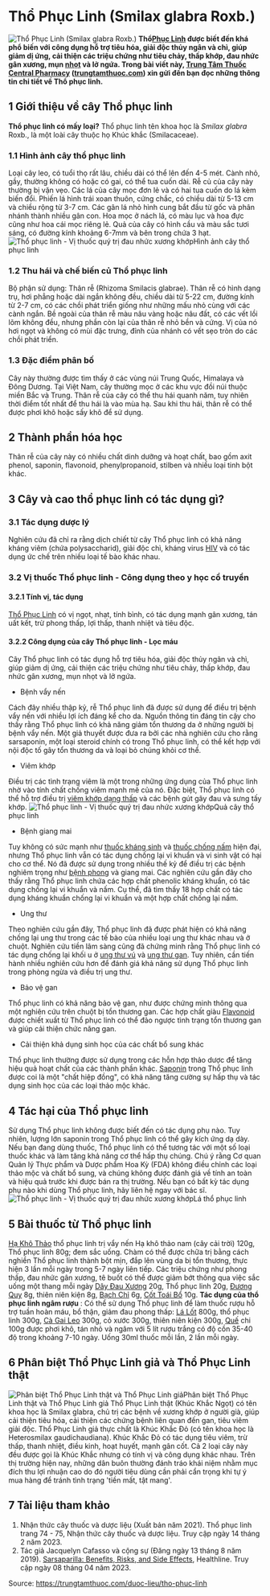 # Thổ Phục Linh (Smilax glabra Roxb.)

![Thổ Phục Linh \(Smilax glabra Roxb.\)](https://trungtamthuoc.com/images/others/cay-tho-phuc-linh-0-1321.jpg)
**Thổ[Phục Linh](https://trungtamthuoc.com/hoat-chat/phuc-linh "Phục Linh") được biết đến khá phổ biến với công dụng hỗ trợ tiêu hóa, giải độc thủy ngân và chì, giúp giảm dị ứng, cải thiện các triệu chứng như tiêu chảy, thấp khớp, đau nhức gân xương, mụn [nhọt](https://trungtamthuoc.com/bai-viet/nhot "nhọt") và lở ngứa. Trong bài viết này, [Trung Tâm Thuốc Central Pharmacy](https://trungtamthuoc.com/ "Trung Tâm Thuốc Central Pharmacy") ([trungtamthuoc.com](https://trungtamthuoc.com/ "trungtamthuoc.com")) xin gửi đến bạn đọc những thông tin chi tiết về Thổ phục linh.**
##  1 Giới thiệu về cây Thổ phục linh
**Thổ phục linh có mấy loại?** Thổ phục linh tên khoa học là _Smilax glabra_ Roxb., là một loài cây thuộc họ Khúc khắc (Smilacaceae).
### 1.1 Hình ảnh cây thổ phục linh
Loại cây leo, có tuổi thọ rất lâu, chiều dài có thể lên đến 4-5 mét. Cành nhỏ, gầy, thường không có hoặc có gai, có thể tua cuốn dài. Rễ củ của cây này thường bị vặn vẹo. Các lá của cây mọc đơn lẻ và có hai tua cuốn do lá kèm biến đổi. Phiến lá hình trái xoan thuôn, cứng chắc, có chiều dài từ 5-13 cm và chiều rộng từ 3-7 cm. Các gân lá nhỏ hình cung bắt đầu từ gốc và phân nhánh thành nhiều gân con. Hoa mọc ở nách lá, có màu lục và hoa đực cũng như hoa cái mọc riêng lẻ. Quả của cây có hình cầu và màu sắc tươi sáng, có đường kính khoảng 6-7mm và bên trong chứa 3 hạt.
![Thổ phục linh - Vị thuốc quý trị đau nhức xương khớp](https://trungtamthuoc.com/images/item/cay-tho-phuc-linh-1.jpg)Hình ảnh cây thổ phục linh
### 1.2 Thu hái và chế biến củ Thổ phục linh
Bộ phận sử dụng: Thân rễ (Rhizoma Smilacis glabrae). Thân rễ có hình dạng trụ, hơi phẳng hoặc dài ngắn không đều, chiều dài từ 5-22 cm, đường kính từ 2-7 cm, có các chồi phát triển giống như những mấu nhỏ cùng với các cành ngắn. Bề ngoài của thân rễ màu nâu vàng hoặc nâu đất, có các vết lồi lõm không đều, nhưng phần còn lại của thân rễ nhỏ bền và cứng. Vị của nó hơi ngọt và không có mùi đặc trưng, đỉnh của nhánh có vết sẹo tròn do các chồi phát triển.
### 1.3 Đặc điểm phân bố
Cây này thường được tìm thấy ở các vùng núi Trung Quốc, Himalaya và Đông Dương. Tại Việt Nam, cây thường mọc ở các khu vực đồi núi thuộc miền Bắc và Trung. Thân rễ của cây có thể thu hái quanh năm, tuy nhiên thời điểm tốt nhất để thu hái là vào mùa hạ. Sau khi thu hái, thân rễ có thể được phơi khô hoặc sấy khô để sử dụng.
##  2 Thành phần hóa học
Thân rễ của cây này có nhiều chất dinh dưỡng và hoạt chất, bao gồm axit phenol, saponin, flavonoid, phenylpropanoid, stilben và nhiều loại tinh bột khác.
##  3 Cây và cao thổ phục linh có tác dụng gì?
### 3.1 Tác dụng dược lý 
Nghiên cứu đã chỉ ra rằng dịch chiết từ cây Thổ phục linh có khả năng kháng viêm (chứa polysaccharid), giải độc chì, kháng virus [HIV](https://trungtamthuoc.com/bai-viet/chan-doan-va-dieu-tri-hivaids "HIV") và có tác dụng ức chế trên nhiều loại tế bào khác nhau.
### 3.2 Vị thuốc Thổ phục linh - Công dụng theo y học cổ truyền
#### 3.2.1 Tính vị, tác dụng
[Thổ Phục Linh](https://trungtamthuoc.com/hoat-chat/tho-phuc-linh "Thổ Phục Linh") có vị ngọt, nhạt, tính bình, có tác dụng mạnh gân xương, tán uất kết, trừ phong thấp, lợi thấp, thanh nhiệt và tiêu độc.
#### 3.2.2 Công dụng của cây Thổ phục linh - Lọc máu
Cây Thổ phục linh có tác dụng hỗ trợ tiêu hóa, giải độc thủy ngân và chì, giúp giảm dị ứng, cải thiện các triệu chứng như tiêu chảy, thấp khớp, đau nhức gân xương, mụn nhọt và lở ngứa.
  * Bệnh vẩy nến


Cách đây nhiều thập kỷ, rễ Thổ phục linh đã được sử dụng để điều trị bệnh vẩy nến với nhiều lợi ích đáng kể cho da. Nguồn thông tin đáng tin cậy cho thấy rằng Thổ phục linh có khả năng giảm tổn thương da ở những người bị bệnh vẩy nến. Một giả thuyết được đưa ra bởi các nhà nghiên cứu cho rằng sarsaponin, một loại steroid chính có trong Thổ phục linh, có thể kết hợp với nội độc tố gây tổn thương da và loại bỏ chúng khỏi cơ thể.
  * Viêm khớp


Điều trị các tình trạng viêm là một trong những ứng dụng của Thổ phục linh nhờ vào tính chất chống viêm mạnh mẽ của nó. Đặc biệt, Thổ phục linh có thể hỗ trợ điều trị [viêm khớp dạng thấp](https://trungtamthuoc.com/bai-viet/viem-khop-dang-thap "viêm khớp dạng thấp") và các bệnh gút gây đau và sưng tấy khớp.
![Thổ phục linh - Vị thuốc quý trị đau nhức xương khớp](https://trungtamthuoc.com/images/item/cay-tho-phuc-linh-3.jpg)Quả cây thổ phục linh
  * Bệnh giang mai


Tuy không có sức mạnh như [thuốc kháng sinh](https://trungtamthuoc.com/thuoc-khang-sinh "thuốc kháng sinh") và [thuốc chống nấm](https://trungtamthuoc.com/bai-viet/dai-cuong-ve-benh-nam-va-duoc-ly-cac-thuoc-chong-nam "thuốc chống nấm") hiện đại, nhưng Thổ phục linh vẫn có tác dụng chống lại vi khuẩn và vi sinh vật có hại cho cơ thể. Nó đã được sử dụng trong nhiều thế kỷ để điều trị các bệnh nghiêm trọng như [bệnh phong](https://trungtamthuoc.com/bai-viet/benh-phong "bệnh phong") và giang mai. Các nghiên cứu gần đây cho thấy rằng Thổ phục linh chứa các hợp chất phenolic kháng khuẩn, có tác dụng chống lại vi khuẩn và nấm. Cụ thể, đã tìm thấy 18 hợp chất có tác dụng kháng khuẩn chống lại vi khuẩn và một hợp chất chống lại nấm.
  * Ung thư


Theo nghiên cứu gần đây, Thổ phục linh đã được phát hiện có khả năng chống lại ung thư trong các tế bào của nhiều loại ung thư khác nhau và ở chuột. Nghiên cứu tiền lâm sàng cũng đã chứng minh rằng Thổ phục linh có tác dụng chống lại khối u ở [ung thư vú](https://trungtamthuoc.com/bai-viet/ung-thu-vu "ung thư vú") và [ung thư gan](https://trungtamthuoc.com/bai-viet/ung-thu-gan "ung thư gan"). Tuy nhiên, cần tiến hành nhiều nghiên cứu hơn để đánh giá khả năng sử dụng Thổ phục linh trong phòng ngừa và điều trị ung thư.
  * Bảo vệ gan


Thổ phục linh có khả năng bảo vệ gan, như được chứng minh thông qua một nghiên cứu trên chuột bị tổn thương gan. Các hợp chất giàu [Flavonoid](https://trungtamthuoc.com/hoat-chat/flavonoid "Flavonoid") được chiết xuất từ Thổ phục linh có thể đảo ngược tình trạng tổn thương gan và giúp cải thiện chức năng gan.
  * Cải thiện khả dụng sinh học của các chất bổ sung khác


Thổ phục linh thường được sử dụng trong các hỗn hợp thảo dược để tăng hiệu quả hoạt chất của các thành phần khác. [Saponin](https://trungtamthuoc.com/hoat-chat/saponin "Saponin") trong Thổ phục linh được coi là một "chất hiệp đồng", có khả năng tăng cường sự hấp thụ và tác dụng sinh học của các loại thảo mộc khác.
##  4 Tác hại của Thổ phục linh
Sử dụng Thổ phục linh không được biết đến có tác dụng phụ nào. Tuy nhiên, lượng lớn saponin trong Thổ phục linh có thể gây kích ứng dạ dày. Nếu bạn đang dùng thuốc, Thổ phục linh có thể tương tác với một số loại thuốc khác và làm tăng khả năng cơ thể hấp thụ chúng. Chú ý rằng Cơ quan Quản lý Thực phẩm và Dược phẩm Hoa Kỳ (FDA) không điều chỉnh các loại thảo mộc và chất bổ sung, và chúng không được đánh giá về tính an toàn và hiệu quả trước khi được bán ra thị trường. Nếu bạn có bất kỳ tác dụng phụ nào khi dùng Thổ phục linh, hãy liên hệ ngay với bác sĩ.
![Thổ phục linh - Vị thuốc quý trị đau nhức xương khớp](https://trungtamthuoc.com/images/item/cay-tho-phuc-linh-4.jpg)Lá thổ phục linh
##  5 Bài thuốc từ Thổ phục linh
[Hạ Khô Thảo](https://trungtamthuoc.com/hoat-chat/ha-kho-thao "Hạ Khô Thảo") thổ phục linh trị vẩy nến
Hạ khô thảo nam (cây cải trời) 120g, Thổ phục linh 80g; đem sắc uống.
Chàm có thể được chữa trị bằng cách nghiền Thổ phục linh thành bột mịn, đắp lên vùng da bị tổn thương, thực hiện 3 lần mỗi ngày trong 5-7 ngày liên tiếp.
Các triệu chứng như phong thấp, đau nhức gân xương, tê buốt có thể được giảm bớt thông qua việc sắc uống một thang mỗi ngày [Dây Đau Xương](https://trungtamthuoc.com/duoc-lieu/day-dau-xuong "Dây Đau Xương") 20g, Thổ phục linh 20g, [Đương Quy](https://trungtamthuoc.com/hoat-chat/duong-quy "Đương Quy") 8g, thiên niên kiện 8g, [Bạch Chỉ](https://trungtamthuoc.com/duoc-lieu/bach-chi-42 "Bạch Chỉ") 6g, [Cốt Toái Bổ](https://trungtamthuoc.com/duoc-lieu/cot-toai-bo "Cốt Toái Bổ") 10g.
**Tác dụng của thổ phục linh ngâm rượu** : Có thể sử dụng Thổ phục linh để làm thuốc rượu hỗ trợ tuần hoàn máu, bổ thận, giảm đau phong thấp: [Lá Lốt](https://trungtamthuoc.com/hoat-chat/la-lot "Lá Lốt") 800g, thổ phục linh 300g, [Cà Gai Leo](https://trungtamthuoc.com/duoc-lieu/ca-gai-leo-32 "Cà Gai Leo") 300g, cỏ xước 300g, thiên niên kiện 300g, [Quế](https://trungtamthuoc.com/hoat-chat/que "Quế") chi 100g được phơi khô, tán nhỏ và ngâm với 5 lít rượu trắng có độ cồn 35-40 độ trong khoảng 7-10 ngày. Uống 30ml thuốc mỗi lần, 2 lần mỗi ngày.
##  6 Phân biệt Thổ Phục Linh giả và Thổ Phục Linh thật
![Phân biệt Thổ Phục Linh thật và Thổ Phục Linh giả](https://trungtamthuoc.com/images/item/phan-biet-tho-phuc-linh-that-va-tho-phuc-linh-gia.jpg)Phân biệt Thổ Phục Linh thật và Thổ Phục Linh giả
Thổ Phục Linh thật (Khúc Khắc Ngọt) có tên khoa học là Smilax glabra, chủ trị các bệnh về xương khớp ở người già, giúp cải thiện tiêu hóa, cải thiện các chứng bệnh liên quan đến gan, tiêu viêm giải độc.
Thổ Phục Linh giả thực chất là Khúc Khắc Đỏ (có tên khoa học là Heterosmilax gaudichaudiana). Khúc Khắc Đỏ có tác dụng tiêu viêm, trừ thấp, thanh nhiệt, điều kinh, hoạt huyết, mạnh gân cốt.
Cả 2 loại cây này đều được gọi là Khúc Khắc nhưng có tính vị và công dụng khác nhau. Trên thị trường hiện nay, những dân buôn thường đánh tráo khái niệm nhằm mục đích thu lợi nhuận cao do đó người tiêu dùng cần phải cẩn trọng khi tự ý mua hàng để tránh tình trạng 'tiền mất, tật mang'.
##  7 Tài liệu tham khảo
  1. Nhận thức cây thuốc và dược liệu (Xuất bản năm 2021). Thổ phục linh trang 74 - 75, Nhận thức cây thuốc và dược liệu. Truy cập ngày 14 tháng 2 năm 2023.
  2. Tác giả Jacquelyn Cafasso và cộng sự (Đăng ngày 13 tháng 8 năm 2019). [Sarsaparilla: Benefits, Risks, and Side Effects](https://www.healthline.com/health/food-nutrition/Sarsaparilla#benefits), Healthline. Truy cập ngày 08 tháng 04 năm 2023.




Source: https://trungtamthuoc.com/duoc-lieu/tho-phuc-linh